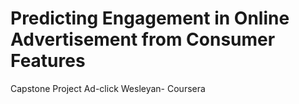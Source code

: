 # Predicting Engagement in Online Advertisement from Consumer Features
Capstone Project Ad-click Wesleyan- Coursera
